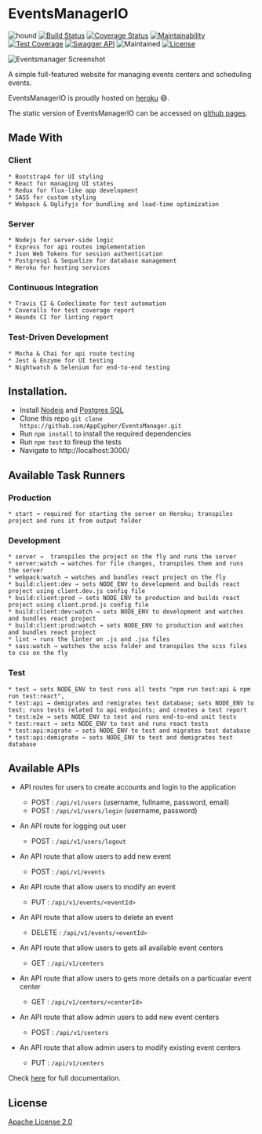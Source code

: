 # EventsManagerIO
![hound](https://camo.githubusercontent.com/23ee7a697b291798079e258bbc25434c4fac4f8b/68747470733a2f2f696d672e736869656c64732e696f2f62616467652f50726f7465637465645f62792d486f756e642d6138373364312e737667 "hound")
[![Build Status](https://travis-ci.org/AppCypher/EventsManager.svg?branch=dev)](https://travis-ci.org/AppCypher/EventsManager "travis")
[![Coverage Status](https://coveralls.io/repos/github/AppCypher/EventsManager/badge.svg?branch=ch-continuous-integration-153009907)](https://coveralls.io/github/AppCypher/EventsManager?branch=ch-continuous-integration-153009907 "coveralls")
[![Maintainability](https://api.codeclimate.com/v1/badges/7c612f2c1714c2378112/maintainability)](https://codeclimate.com/github/AppCypher/EventsManager/maintainability)
[![Test Coverage](https://api.codeclimate.com/v1/badges/7c612f2c1714c2378112/test_coverage)](https://codeclimate.com/github/AppCypher/EventsManager/test_coverage)
[![Swagger API](https://img.shields.io/swagger/valid/2.0/https/raw.githubusercontent.com/OAI/OpenAPI-Specification/master/examples/v2.0/json/petstore-expanded.json.svg)](https://swaggerhub.com/apis/appcypher/EventsManager/1.0.0)
![Maintained](https://img.shields.io/maintenance/yes/2017.svg)
[![License](https://img.shields.io/badge/License-Apache%202.0-blue.svg)](https://opensource.org/licenses/Apache-2.0)

![Eventsmanager Screenshot](https://user-images.githubusercontent.com/20358651/32897359-a772f3b2-cae5-11e7-8d9a-6095ff5ab7eb.png)

A simple full-featured website for managing events centers and scheduling events.

EventsManagerIO is proudly hosted on [heroku](https://events-manager-io.herokuapp.com/) :smile:.

The static version of EventsManagerIO can be accessed on [github pages](https://appcypher.github.io/EventsManager/template).

## Made With 
  ### Client
    * Bootstrap4 for UI styling 
    * React for managing UI states
    * Redux for flux-like app development
    * SASS for custom styling 
    * Webpack & Uglifyjs for bundling and load-time optimization

  ### Server
    * Nodejs for server-side logic
    * Express for api routes implementation
    * Json Web Tokens for session authentication
    * Postgresql & Sequelize for database management
    * Heroku for hosting services 

  ### Continuous Integration
    * Travis CI & Codeclimate for test automation
    * Coveralls for test coverage report
    * Hounds CI for linting report
  
  ### Test-Driven Development
    * Mocha & Chai for api route testing 
    * Jest & Enzyme for UI testing 
    * Nightwatch & Selenium for end-to-end testing
    


## Installation.
  * Install [Nodejs](https://nodejs.org/en/download/) and [Postgres SQL](https://www.postgresql.org/download/)
  * Clone this repo ``` git clone https://github.com/AppCypher/EventsManager.git ```
  * Run ```npm install``` to install the required dependencies
  * Run ```npm test``` to fireup the tests
  * Navigate to http://localhost:3000/


## Available Task Runners
  ### Production
    * start → required for starting the server on Heroku; transpiles project and runs it from output folder

  ### Development
    * server →  transpiles the project on the fly and runs the server
    * server:watch → watches for file changes, transpiles them and runs the server
    * webpack:watch → watches and bundles react project on the fly
    * build:client:dev → sets NODE_ENV to development and builds react project using client.dev.js config file
    * build:client:prod → sets NODE_ENV to production and builds react project using client.prod.js config file
    * build:client:dev:watch → sets NODE_ENV to development and watches and bundles react project
    * build:client:prod:watch → sets NODE_ENV to production and watches and bundles react project
    * lint → runs the linter on .js and .jsx files
    * sass:watch → watches the scss folder and transpiles the scss files to css on the fly

  ### Test
    * test → sets NODE_ENV to test runs all tests "npm run test:api & npm run test:react",
    * test:api → demigrates and remigrates test database; sets NODE_ENV to test; runs tests related to api endpoints; and creates a test report
    * test:e2e → sets NODE_ENV to test and runs end-to-end unit tests
    * test:react → sets NODE_ENV to test and runs react tests
    * test:api:migrate → sets NODE_ENV to test and migrates test database
    * test:api:demigrate → sets NODE_ENV to test and demigrates test database

## Available APIs
- API routes for users to create accounts and login to the application
  * POST : ```/api/v1/users```  (username, fullname, password, email)
  * POST : ```/api/v1/users/login``` (username, password)

- An API route for logging out user
  * POST : ```/api/v1/users/logout```

- An API route that allow users to add new event
  * POST : ```/api/v1/events``` 

- An API route that allow users to modify an event
  * PUT : ```/api/v1/events/<eventId>``` 

- An API route that allow users to delete an event
  * DELETE : ```/api/v1/events/<eventId>``` 

- An API route that allow users to gets all available event centers
  * GET : ```/api/v1/centers```

- An API route that allow users to gets more details on a particualar event center
  * GET : ```/api/v1/centers/<centerId>```

- An API route that allow admin users to add new event centers 
  * POST : ```/api/v1/centers```

- An API route that allow admin users to modify existing event centers 
  * PUT : ```/api/v1/centers```


Check [here](https://swaggerhub.com/apis/appcypher/EventsManager/1.0.0) for full documentation.

## License
[Apache License 2.0](https://github.com/AppCypher/HelloBooks/blob/master/LICENSE)
